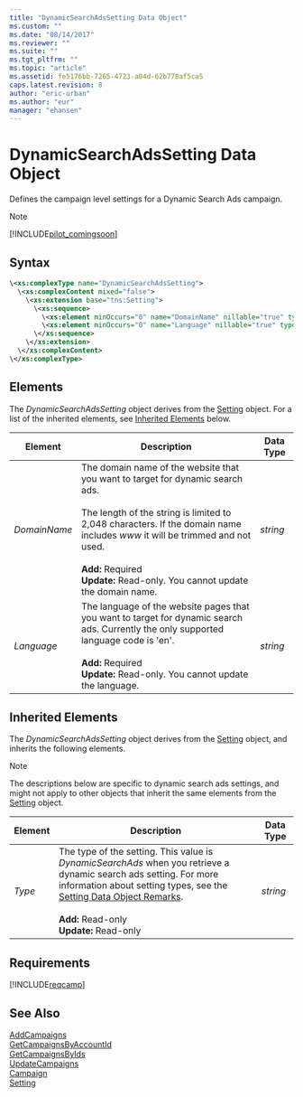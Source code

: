 ```yaml
---
title: "DynamicSearchAdsSetting Data Object"
ms.custom: ""
ms.date: "08/14/2017"
ms.reviewer: ""
ms.suite: ""
ms.tgt_pltfrm: ""
ms.topic: "article"
ms.assetid: fe5176bb-7265-4723-a04d-62b778af5ca5
caps.latest.revision: 8
author: "eric-urban"
ms.author: "eur"
manager: "ehansen"
---
```

# DynamicSearchAdsSetting Data Object
Defines the campaign level settings for a Dynamic Search Ads campaign.

> [!NOTE]
> [!INCLUDE[pilot_comingsoon](../campaign-api/includes/pilot-comingsoon.md)]

## Syntax

```xml
\<xs:complexType name="DynamicSearchAdsSetting">
  \<xs:complexContent mixed="false">
    \<xs:extension base="tns:Setting">
      \<xs:sequence>
        \<xs:element minOccurs="0" name="DomainName" nillable="true" type="xs:string"/>
        \<xs:element minOccurs="0" name="Language" nillable="true" type="xs:string"/>
      \</xs:sequence>
    \</xs:extension>
  \</xs:complexContent>
\</xs:complexType>
```

## <a name="Elements"></a>Elements
The *DynamicSearchAdsSetting* object derives from the [Setting](../campaign-api/setting-data-object.md) object. For a list of the inherited elements, see [Inherited Elements](#InheritedElements) below.


|Element|Description|Data Type|
|-----------|---------------|-------------|
|*DomainName*|The domain name of the website that you want to target for dynamic search ads.<br/><br/>The length of the string is limited to 2,048 characters. If the domain name includes *www* it will be trimmed and not used.<br/><br/>**Add:** Required<br/>**Update:** Read-only. You cannot update the domain name.|*string*|
|*Language*|The language of the website pages that you want to target for dynamic search ads. Currently the only supported language code is 'en'.<br/><br/>**Add:** Required<br/>**Update:** Read-only. You cannot update the language.|*string*|

## <a name="InheritedElements"></a>Inherited Elements
The *DynamicSearchAdsSetting* object derives from the [Setting](../campaign-api/setting-data-object.md) object, and inherits the following elements. 

> [!NOTE]
> The descriptions below are specific to dynamic search ads settings, and might not apply to other objects that inherit the same elements from the [Setting](../campaign-api/setting-data-object.md) object.

|Element|Description|Data Type|
|-----------|---------------|-------------|
|*Type*|The type of the setting. This value is *DynamicSearchAds* when you retrieve a dynamic search ads setting. For more information about setting types, see the [Setting Data Object Remarks](../campaign-api/setting-data-object.md#remarks).<br/><br/>**Add:** Read-only<br/>**Update:** Read-only|*string*|

## Requirements
[!INCLUDE[reqcamp](../campaign-api/includes/reqcamp.md)]
## See Also
[AddCampaigns](../campaign-api/addcampaigns-service-operation.md)  
[GetCampaignsByAccountId](../campaign-api/getcampaignsbyaccountid-service-operation.md)  
[GetCampaignsByIds](../campaign-api/getcampaignsbyids-service-operation.md)  
[UpdateCampaigns](../campaign-api/updatecampaigns-service-operation.md)  
[Campaign](../campaign-api/campaign-data-object.md)  
[Setting](../campaign-api/setting-data-object.md)  


